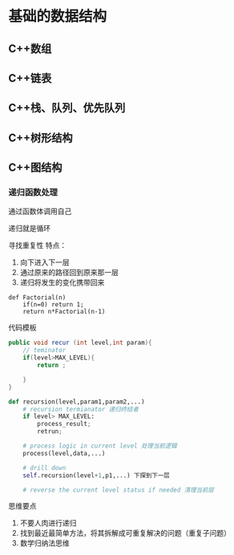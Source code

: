 # 基础的数据结构

## C++数组

## C++链表

## C++栈、队列、优先队列

## C++树形结构

## C++图结构

### 递归函数处理

通过函数体调用自己

递归就是循环

寻找重复性
特点：

1. 向下进入下一层
2. 通过原来的路径回到原来那一层
3. 递归将发生的变化携带回来

```
def Factorial(n)
    if(n=0) return 1;
    return n*Factorial(n-1)
```

代码模板

```java
public void recur (int level,int param){
    // teminator
    if(level>MAX_LEVEL){
        return ;

    }
}
```

```python
def recursion(level,param1,param2,...)
    # recursion termianator 递归终结者
    if level> MAX_LEVEL:
        process_result;
        retrun;

    # process logic in current level 处理当前逻辑
    process(level,data,...)

    # drill down
    self.recursion(level+1,p1,...) 下探到下一层

    # reverse the current level status if needed 清理当前层
```

思维要点

1. 不要人肉进行递归
2. 找到最近最简单方法，将其拆解成可重复解决的问题（重复子问题）
3. 数学归纳法思维
